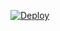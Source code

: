 [![Deploy](https://www.herokucdn.com/deploy/button.svg)](https://dashboard.heroku.com/new?template=https://github.com/devillD/xleecher/tree/bot)
